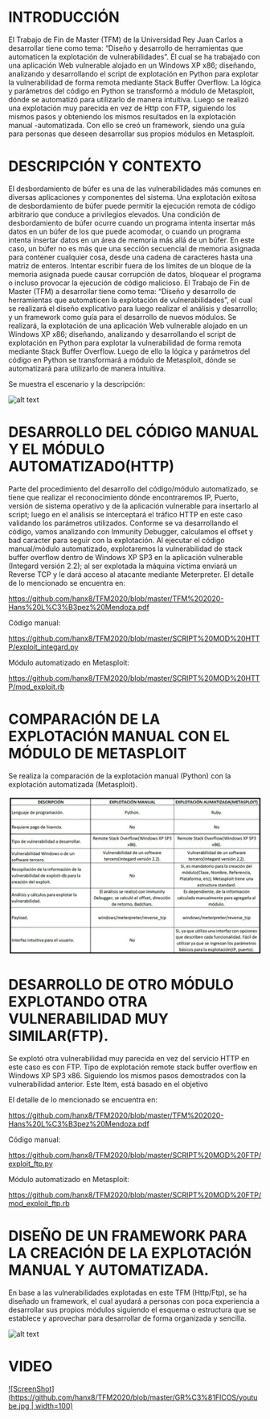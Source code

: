 # INTRODUCCIÓN


El Trabajo de Fin de Master (TFM) de la Universidad Rey Juan Carlos a desarrollar tiene como tema: “Diseño y desarrollo de herramientas que automaticen la explotación de vulnerabilidades”. Él cual se ha trabajado con una aplicación Web vulnerable alojado en un Windows XP x86; diseñando, analizando y desarrollando el script de explotación en Python para explotar la vulnerabilidad de forma remota mediante Stack Buffer Overflow. La lógica y parámetros del código en Python se transformó a módulo de Metasploit, dónde se automatizó para utilizarlo de manera intuitiva.
Luego se realizó una explotación muy parecida en vez de Http con FTP, siguiendo los mismos pasos y obteniendo los mismos resultados en la explotación manual -automatizada. Con ello se creó un framework, siendo una guía para personas que deseen desarrollar sus propios módulos en Metasploit.

# DESCRIPCIÓN Y CONTEXTO

El desbordamiento de búfer es una de las vulnerabilidades más comunes en diversas aplicaciones y componentes del sistema. Una explotación exitosa de desbordamiento de búfer puede permitir la ejecución remota de código arbitrario que conduce a privilegios elevados.
Una condición de desbordamiento de búfer ocurre cuando un programa intenta insertar más datos en un búfer de los que puede acomodar, o cuando un programa intenta insertar datos en un área de memoria más allá de un búfer. En este caso, un búfer no es más que una sección secuencial de memoria asignada para contener cualquier cosa, desde una cadena de caracteres hasta una matriz de enteros. Intentar escribir fuera de los límites de un bloque de la memoria asignada puede causar corrupción de datos, bloquear el programa o incluso provocar la ejecución de código malicioso.
El Trabajo de Fin de Master (TFM) a desarrollar tiene como tema: “Diseño y desarrollo de herramientas que automaticen la explotación de vulnerabilidades”, el cual se realizará el diseño explicativo para luego realizar el análisis y desarrollo; y un framework como guía para el desarrollo de nuevos módulos.
Se realizará, la explotación de una aplicación Web vulnerable alojado en un Windows XP x86; diseñando, analizando y desarrollando el script de explotación en Python para explotar la vulnerabilidad de forma remota mediante Stack Buffer Overflow. Luego de ello la lógica y parámetros del código en Python se transformará a módulo de Metasploit, dónde se automatizará para utilizarlo de manera intuitiva.

Se muestra el escenario y la descripción:

![alt text](https://github.com/hanx8/TFM2020/blob/master/GR%C3%81FICOS/escenario.jpg)

# DESARROLLO DEL CÓDIGO MANUAL Y EL MÓDULO AUTOMATIZADO(HTTP)

Parte del procedimiento del desarrollo del código/módulo automatizado, se tiene que realizar el reconocimiento dónde encontraremos IP, Puerto, versión de sistema operativo y de la aplicación vulnerable para insertarlo al script; luego en el análisis se interceptará el tráfico HTTP en este caso validando los parámetros utilizados.
Conforme se va desarrollando el código, vamos analizando con Immunity Debugger, calculamos el offset y bad caracter para seguir con la explotación. Al ejecutar el código manual/módulo automatizado, explotaremos la vulnerabilidad de stack buffer overflow dentro de Windows XP SP3 en la aplicación vulnerable (Integard versión 2.2); al ser explotada la máquina víctima enviará un Reverse TCP y le dará acceso al atacante mediante Meterpreter.
El detalle de lo mencionado se encuentra en:

https://github.com/hanx8/TFM2020/blob/master/TFM%202020-Hans%20L%C3%B3pez%20Mendoza.pdf

Código manual:

https://github.com/hanx8/TFM2020/blob/master/SCRIPT%20MOD%20HTTP/exploit_integard.py

Módulo automatizado en Metasploit:

https://github.com/hanx8/TFM2020/blob/master/SCRIPT%20MOD%20HTTP/mod_exploit.rb

# COMPARACIÓN DE LA EXPLOTACIÓN MANUAL CON EL MÓDULO DE METASPLOIT

Se realiza la comparación de la explotación manual (Python) con la explotación automatizada (Metasploit).

![alt text](https://github.com/hanx8/TFM2020/blob/master/GR%C3%81FICOS/comparaci%C3%B3n.jpg)


# DESARROLLO DE OTRO MÓDULO EXPLOTANDO OTRA VULNERABILIDAD MUY SIMILAR(FTP).

Se explotó otra vulnerabilidad muy parecida en vez del servicio HTTP en este caso es con FTP. Tipo de explotación remote stack buffer overflow en Windows XP SP3 x86. Siguiendo los mismos pasos demostrados con la vulnerabilidad anterior. Este Item, está basado en el objetivo

El detalle de lo mencionado se encuentra en:

https://github.com/hanx8/TFM2020/blob/master/TFM%202020-Hans%20L%C3%B3pez%20Mendoza.pdf

Código manual:

https://github.com/hanx8/TFM2020/blob/master/SCRIPT%20MOD%20FTP/exploit_ftp.py

Módulo automatizado en Metasploit:

https://github.com/hanx8/TFM2020/blob/master/SCRIPT%20MOD%20FTP/mod_exploit_ftp.rb

# DISEÑO DE UN FRAMEWORK PARA LA CREACIÓN DE LA EXPLOTACIÓN MANUAL Y AUTOMATIZADA.

En base a las vulnerabilidades explotadas en este TFM (Http/Ftp), se ha diseñado un framework, el cual ayudará a personas con poca experiencia a desarrollar sus propios módulos siguiendo el esquema o estructura que se establece y aprovechar para desarrollar de forma organizada y sencilla.

![alt text](https://github.com/hanx8/TFM2020/blob/master/GR%C3%81FICOS/framework.jpg)


# VIDEO

[![ScreenShot](https://github.com/hanx8/TFM2020/blob/master/GR%C3%81FICOS/youtube.jpg | width=100)](https://youtu.be/uu0peJ-H-RU)









